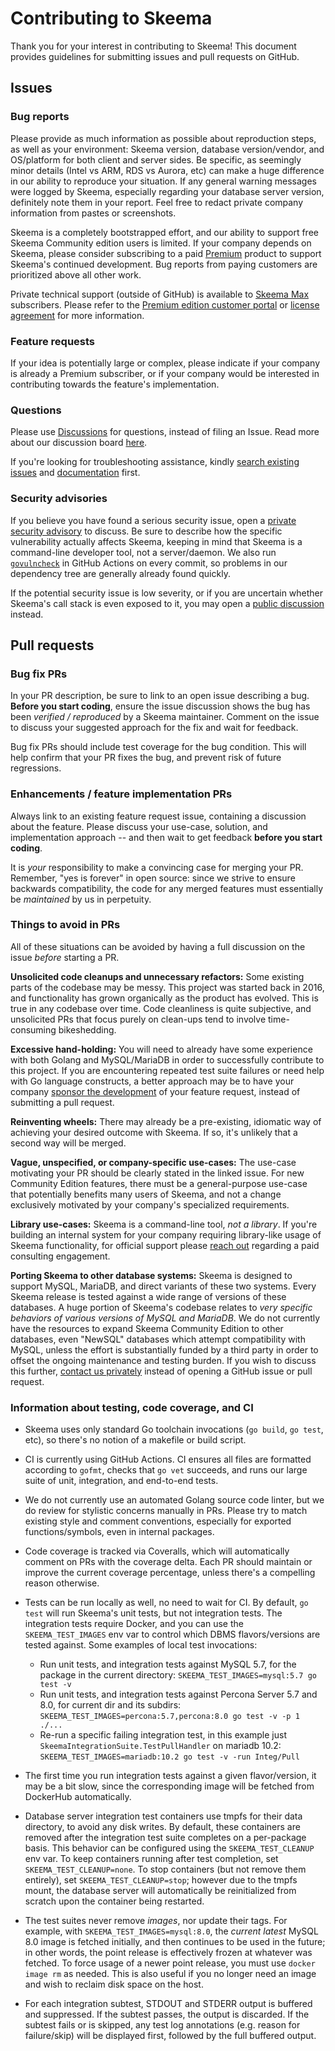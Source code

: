 # Contributing to Skeema

Thank you for your interest in contributing to Skeema! This document provides guidelines for submitting issues and pull requests on GitHub.

## Issues

### Bug reports

Please provide as much information as possible about reproduction steps, as well as your environment: Skeema version, database version/vendor, and OS/platform for both client and server sides. Be specific, as seemingly minor details (Intel vs ARM, RDS vs Aurora, etc) can make a huge difference in our ability to reproduce your situation. If any general warning messages were logged by Skeema, especially regarding your database server version, definitely note them in your report. Feel free to redact private company information from pastes or screenshots.

Skeema is a completely bootstrapped effort, and our ability to support free Skeema Community edition users is limited. If your company depends on Skeema, please consider subscribing to a paid [Premium](https://www.skeema.io/download/) product to support Skeema's continued development. Bug reports from paying customers are prioritized above all other work.

Private technical support (outside of GitHub) is available to [Skeema Max](https://www.skeema.io/download/) subscribers. Please refer to the [Premium edition customer portal](https://app.skeema.io/portal) or [license agreement](https://www.skeema.io/cli/subscription/LICENSE) for more information.

### Feature requests

If your idea is potentially large or complex, please indicate if your company is already a Premium subscriber, or if your company would be interested in contributing towards the feature's implementation.

### Questions

Please use [Discussions](https://github.com/skeema/skeema/discussions) for questions, instead of filing an Issue. Read more about our discussion board [here](https://github.com/skeema/skeema/discussions/232).

If you're looking for troubleshooting assistance, kindly [search existing issues](https://github.com/skeema/skeema/search?type=issues) and [documentation](https://www.google.com/search?q=documentation+site%3Awww.skeema.io) first.

### Security advisories

If you believe you have found a serious security issue, open a [private security advisory](https://github.com/skeema/skeema/security/advisories/new) to discuss. Be sure to describe how the specific vulnerability actually affects Skeema, keeping in mind that Skeema is a command-line developer tool, not a server/daemon. We also run [`govulncheck`](https://pkg.go.dev/golang.org/x/vuln/cmd/govulncheck) in GitHub Actions on every commit, so problems in our dependency tree are generally already found quickly.

If the potential security issue is low severity, or if you are uncertain whether Skeema's call stack is even exposed to it, you may open a [public discussion](https://github.com/skeema/skeema/discussions) instead.

## Pull requests

### Bug fix PRs

In your PR description, be sure to link to an open issue describing a bug. **Before you start coding**, ensure the issue discussion shows the bug has been *verified / reproduced* by a Skeema maintainer. Comment on the issue to discuss your suggested approach for the fix and wait for feedback.

Bug fix PRs should include test coverage for the bug condition. This will help confirm that your PR fixes the bug, and prevent risk of future regressions.

### Enhancements / feature implementation PRs

Always link to an existing feature request issue, containing a discussion about the feature. Please discuss your use-case, solution, and implementation approach -- and then wait to get feedback **before you start coding**.

It is *your* responsibility to make a convincing case for merging your PR. Remember, "yes is forever" in open source: since we strive to ensure backwards compatibility, the code for any merged features must essentially be *maintained* by us in perpetuity.

### Things to avoid in PRs

All of these situations can be avoided by having a full discussion on the issue *before* starting a PR.

**Unsolicited code cleanups and unnecessary refactors:** Some existing parts of the codebase may be messy. This project was started back in 2016, and functionality has grown organically as the product has evolved. This is true in any codebase over time. Code cleanliness is quite subjective, and unsolicited PRs that focus purely on clean-ups tend to involve time-consuming bikeshedding.

**Excessive hand-holding:** You will need to already have some experience with both Golang and MySQL/MariaDB in order to successfully contribute to this project. If you are encountering repeated test suite failures or need help with Go language constructs, a better approach may be to have your company [sponsor the development](https://www.skeema.io/contact/) of your feature request, instead of submitting a pull request.

**Reinventing wheels:** There may already be a pre-existing, idiomatic way of achieving your desired outcome with Skeema. If so, it's unlikely that a second way will be merged.

**Vague, unspecified, or company-specific use-cases:** The use-case motivating your PR should be clearly stated in the linked issue. For new Community Edition features, there must be a general-purpose use-case that potentially benefits many users of Skeema, and not a change exclusively motivated by your company's specialized requirements.

**Library use-cases:** Skeema is a command-line tool, *not a library*. If you're building an internal system for your company requiring library-like usage of Skeema functionality, for official support please [reach out](https://www.skeema.io/contact/) regarding a paid consulting engagement.

**Porting Skeema to other database systems:** Skeema is designed to support MySQL, MariaDB, and direct variants of these two systems. Every Skeema release is tested against a wide range of versions of these databases. A huge portion of Skeema's codebase relates to *very specific behaviors of various versions of MySQL and MariaDB*. We do not currently have the resources to expand Skeema Community Edition to other databases, even "NewSQL" databases which attempt compatibility with MySQL, unless the effort is substantially funded by a third party in order to offset the ongoing maintenance and testing burden. If you wish to discuss this further, [contact us privately](https://www.skeema.io/contact/) instead of opening a GitHub issue or pull request.

### Information about testing, code coverage, and CI

* Skeema uses only standard Go toolchain invocations (`go build`, `go test`, etc), so there's no notion of a makefile or build script.

* CI is currently using GitHub Actions. CI ensures all files are formatted according to `gofmt`, checks that `go vet` succeeds, and runs our large suite of unit, integration, and end-to-end tests.

* We do not currently use an automated Golang source code linter, but we do review for stylistic concerns manually in PRs. Please try to match existing style and comment conventions, especially for exported functions/symbols, even in internal packages.

* Code coverage is tracked via Coveralls, which will automatically comment on PRs with the coverage delta. Each PR should maintain or improve the current coverage percentage, unless there's a compelling reason otherwise.

* Tests can be run locally as well, no need to wait for CI. By default, `go test` will run Skeema's unit tests, but not integration tests. The integration tests require Docker, and you can use the `SKEEMA_TEST_IMAGES` env var to control which DBMS flavors/versions are tested against. Some examples of local test invocations:
  * Run unit tests, and integration tests against MySQL 5.7, for the package in the current directory: `SKEEMA_TEST_IMAGES=mysql:5.7 go test -v`
  * Run unit tests, and integration tests against Percona Server 5.7 and 8.0, for current dir and its subdirs: `SKEEMA_TEST_IMAGES=percona:5.7,percona:8.0 go test -v -p 1 ./...`
  * Re-run a specific failing integration test, in this example just `SkeemaIntegrationSuite.TestPullHandler` on mariadb 10.2: `SKEEMA_TEST_IMAGES=mariadb:10.2 go test -v -run Integ/Pull`

* The first time you run integration tests against a given flavor/version, it may be a bit slow, since the corresponding image will be fetched from DockerHub automatically.

* Database server integration test containers use tmpfs for their data directory, to avoid any disk writes. By default, these containers are removed after the integration test suite completes on a per-package basis. This behavior can be configured using the `SKEEMA_TEST_CLEANUP` env var. To keep containers running after test completion, set `SKEEMA_TEST_CLEANUP=none`. To stop containers (but not remove them entirely), set `SKEEMA_TEST_CLEANUP=stop`; however due to the tmpfs mount, the database server will automatically be reinitialized from scratch upon the container being restarted.

* The test suites never remove *images*, nor update their tags. For example, with `SKEEMA_TEST_IMAGES=mysql:8.0`, the *current latest* MySQL 8.0 image is fetched initially, and then continues to be used in the future; in other words, the point release is effectively frozen at whatever was fetched. To force usage of a newer point release, you must use `docker image rm` as needed. This is also useful if you no longer need an image and wish to reclaim disk space on the host.

* For each integration subtest, STDOUT and STDERR output is buffered and suppressed. If the subtest passes, the output is discarded. If the subtest fails or is skipped, any test log annotations (e.g. reason for failure/skip) will be displayed first, followed by the full buffered output.
